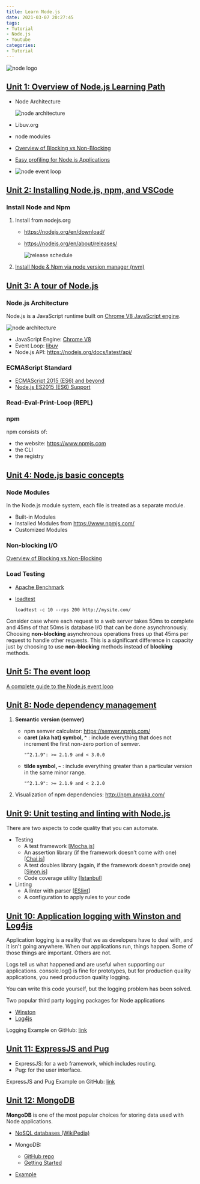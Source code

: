 ```yaml
---
title: Learn Node.js
date: 2021-03-07 20:27:45
tags:
- Tutorial
- Node.js
- Youtube
categories:
- Tutorial
---
```


![node logo](/images/tutorial/node/nodejs-logo.png)


## [Unit 1: Overview of Node.js Learning Path](https://www.youtube.com/watch?v=dlwW2uvQtGY)

* Node Architecture
    
    ![node architecture](/images/tutorial/node/node-architecture.png)
* Libuv.org
* node modules
* [Overview of Blocking vs Non-Blocking](https://nodejs.org/en/docs/guides/blocking-vs-non-blocking/)
* [Easy profiling for Node.js Applications](https://nodejs.org/en/docs/guides/simple-profiling/)
* ![node event loop](/images/tutorial/node/event-loop.png)


## [Unit 2: Installing Node.js, npm, and VSCode](https://www.youtube.com/watch?v=jOrPHKqz_iE)

### Install Node and Npm

1. Install from nodejs.org
    * https://nodejs.org/en/download/
    * https://nodejs.org/en/about/releases/

        ![release schedule](/images/tutorial/node/release-schedule.svg)

1. [Install Node & Npm via node version manager (nvm)](https://github.com/nvm-sh/nvm)


## [Unit 3: A tour of Node.js](https://www.youtube.com/watch?v=MvOtK6F1HWI)

### Node.js Architecture

Node.js is a JavaScript runtime built on [Chrome V8 JavaScript engine](https://v8.dev/).

![node architecture](/images/tutorial/node/node-architecture.png)

* JavaScript Engine: [Chrome V8](https://v8.dev/docs)
* Event Loop: [libuv](http://libuv.org/)
* Node.js API: https://nodejs.org/docs/latest/api/

### ECMAScript Standard

* [ECMAScript 2015 (ES6) and beyond](https://nodejs.org/en/docs/es6/)
* [Node.js ES2015 (ES6) Support](https://node.green/)

### Read-Eval-Print-Loop (REPL)

### npm

npm consists of:

* the website: https://www.npmjs.com
* the CLI
* the registry


## [Unit 4: Node.js basic concepts](https://www.youtube.com/watch?v=kycaDCIcxP0)

### Node Modules
In the Node.js module system, each file is treated as a separate module.

* Built-in Modules
* Installed Modules from https://www.npmjs.com/
* Customized Modules

### Non-blocking I/O
[Overview of Blocking vs Non-Blocking](https://nodejs.org/en/docs/guides/blocking-vs-non-blocking/)

### Load Testing
* [Apache Benchmark](https://httpd.apache.org/docs/2.4/programs/ab.html)
* [loadtest](https://www.npmjs.com/package/loadtest)

    ```
    loadtest -c 10 --rps 200 http://mysite.com/
    ```

Consider case where each request to a web server takes 50ms to complete and 45ms of that 50ms is database I/O that can be done asynchronously. Choosing **non-blocking** asynchronous operations frees up that 45ms per request to handle other requests. This is a significant difference in capacity just by choosing to use **non-blocking** methods instead of **blocking** methods.


## [Unit 5: The event loop](https://www.youtube.com/watch?v=X9zVB9WafdE)

[A complete guide to the Node.js event loop](https://blog.logrocket.com/a-complete-guide-to-the-node-js-event-loop/)


## [Unit 8: Node dependency management](https://www.youtube.com/watch?v=HOhTu3tl3Mw)

1. **Semantic version (semver)**

    * npm semver calculator: https://semver.npmjs.com/
    * **caret (aka hat) symbol, `^`** : include everything that does not increment the first non-zero portion of semver.
        ``` 
        "^2.1.9": >= 2.1.9 and < 3.0.0 
        ```
    * **tilde symbol, `~`** : include everything greater than a particular version in the same minor range.
        ```
        "^2.1.9": >= 2.1.9 and < 2.2.0
        ```
2. Visualization of npm dependencies: http://npm.anvaka.com/


## [Unit 9: Unit testing and linting with Node.js](https://www.youtube.com/watch?v=IciEzaWWtgI)
There are two aspects to code quality that you can automate.

* Testing
    * A test framework [[Mocha.js](https://mochajs.org)]
    * An assertion library (if the framework doesn't come with one) [[Chai.js](https://chaijs.org)]
    * A test doubles library (again, if the framework doesn't provide one) [[Sinon.js](https://sinonjs.org)]
    * Code coverage utility [[Istanbul](https://istanbul.js.org)]
* Linting
    * A linter with parser [[ESlint](https://eslint.org)]
    * A configuration to apply rules to your code


## [Unit 10: Application logging with Winston and Log4js](https://www.youtube.com/watch?v=To9F0Xv3adk&list=PL_Kpc42ZZa74gs2Sc94M2wAhZvwWDyd5o&index=9)

Application logging is a reality that we as developers have to deal with, and it isn't going anywhere. When our applications run, things happen. Some of those things are important. Others are not.

Logs tell us what happened and are useful when supporting our applications. console.log() is fine for prototypes, but for production quality applications, you need production quality logging.

You can write this code yourself, but the logging problem has been solved.

Two popular third party logging packages for Node applications

* [Winston](https://www.npmjs.com/package/winston)
* [Log4js](https://www.npmjs.com/package/log4js​)

Logging Example on GitHub: [link](https://github.com/jstevenperry/IBM-Developer/tree/master/Node.js/Course/Unit-10)

## [Unit 11: ExpressJS and Pug](https://www.youtube.com/watch?v=kaql4sIjpbU&list=PL_Kpc42ZZa74gs2Sc94M2wAhZvwWDyd5o&index=10)

* ExpressJS: for a web framework, which includes routing.
* Pug: for the user interface.

ExpressJS and Pug Example on GitHub: [link](https://github.com/jstevenperry/IBM-Developer/tree/master/Node.js/Course/Unit-11)

## [Unit 12: MongoDB](https://www.youtube.com/watch?v=FBmSzlpyVAI&list=PL_Kpc42ZZa74gs2Sc94M2wAhZvwWDyd5o&index=11)

**MongoDB** is one of the most popular choices for storing data used with Node applications.

* [NoSQL databases (WikiPedia)](https://en.wikipedia.org/wiki/NoSQL)
* MongoDB:
    
    * [GitHub repo](https://github.com/mongodb/mongo) 
    * [Getting Started](https://docs.mongodb.com/manual/tutorial/getting-started/) 
* [Example](https://github.com/jstevenperry/IBM-Developer/tree/master/Node.js/Course/Unit-12)
